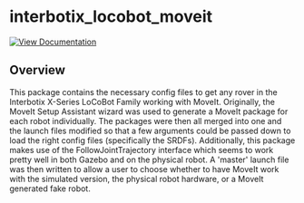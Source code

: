 # interbotix_locobot_moveit

[![View Documentation](https://docs.trossenrobotics.com/docs_button.svg)](https://docs.trossenrobotics.com/interbotix_xslocobots_docs/ros2_packages/moveit_motion_planning_configuration.html)

## Overview

This package contains the necessary config files to get any rover in the Interbotix X-Series LoCoBot Family working with MoveIt. Originally, the MoveIt Setup Assistant wizard was used to generate a MoveIt package for each robot individually. The packages were then all merged into one and the launch files modified so that a few arguments could be passed down to load the right config files (specifically the SRDFs). Additionally, this package makes use of the FollowJointTrajectory interface which seems to work pretty well in both Gazebo and on the physical robot. A 'master' launch file was then written to allow a user to choose whether to have MoveIt work with the simulated version, the physical robot hardware, or a MoveIt generated fake robot.
